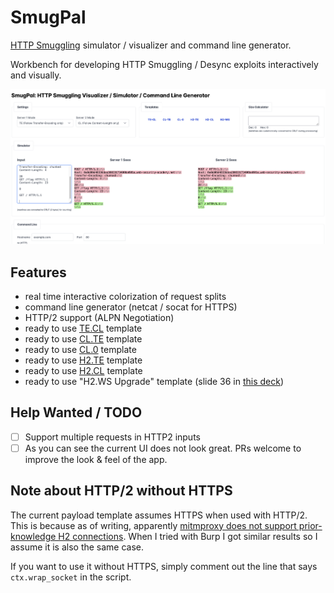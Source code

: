 # SmugPal

[HTTP Smuggling](https://portswigger.net/web-security/request-smuggling) simulator / visualizer and command line generator.

Workbench for developing HTTP Smuggling / Desync exploits interactively and visually.

![](docs/screenshot.png)

## Features

- real time interactive colorization of request splits
- command line generator (netcat / socat for HTTPS)
- HTTP/2 support (ALPN Negotiation)
- ready to use [TE.CL](https://portswigger.net/web-security/request-smuggling/lab-basic-te-cl) template
- ready to use [CL.TE](https://portswigger.net/web-security/request-smuggling/lab-basic-cl-te) template
- ready to use [CL.0](https://portswigger.net/web-security/request-smuggling/browser/cl-0/lab-cl-0-request-smuggling) template
- ready to use [H2.TE](https://portswigger.net/web-security/request-smuggling/advanced/response-queue-poisoning/lab-request-smuggling-h2-response-queue-poisoning-via-te-request-smuggling) template
- ready to use [H2.CL](https://portswigger.net/web-security/request-smuggling/advanced/lab-request-smuggling-h2-cl-request-smuggling) template
- ready to use "H2.WS Upgrade" template (slide 36 in [this deck](https://www.slideshare.net/neexemil/http-request-smuggling-via-higher-http-versions))

## Help Wanted / TODO

- [ ] Support multiple requests in HTTP2 inputs
- [ ] As you can see the current UI does not look great. PRs welcome to improve the look & feel of the app.

## Note about HTTP/2 without HTTPS

The current payload template assumes HTTPS when used with HTTP/2. This is because as of writing, apparently [mitmproxy does not support prior-knowledge H2 connections](https://github.com/mitmproxy/mitmproxy/issues/3362). When I tried with Burp I got similar results so I assume it is also the same case.

If you want to use it without HTTPS, simply comment out the line that says `ctx.wrap_socket` in the script.